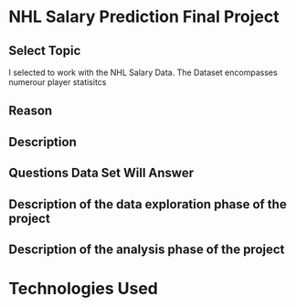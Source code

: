 # NHL Salary Prediction Final Project

## Select Topic
I selected to work with the NHL Salary Data. The Dataset encompasses numerour player statisitcs 

## Reason

## Description

## Questions Data Set Will Answer

## Description of the data exploration phase of the project

## Description of the analysis phase of the project



# Technologies Used
